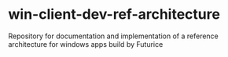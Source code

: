 win-client-dev-ref-architecture
===============================

Repository for documentation and implementation of a reference architecture for windows apps build by Futurice
